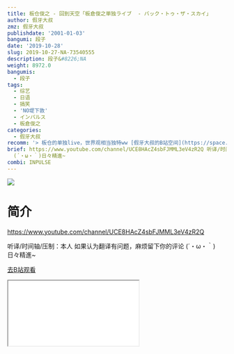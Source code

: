 ```yaml
---
title: 板仓俊之 - 回到天空「板倉俊之単独ライブ  - バック・トゥ・ザ・スカイ」
author: 假牙大叔
zmz: 假牙大叔
publishdate: '2001-01-03'
bangumi: 段子
date: '2019-10-28'
slug: 2019-10-27-NA-73540555
description: 段子&#8226;NA
weight: 8972.0
bangumis:
  - 段子
tags:
  - 综艺
  - 日语
  - 搞笑
  - 'NO堤下敦'
  - インパルス
  - 板倉俊之
categories:
  - 假牙大叔
recomm: '> 板仓的单独live，世界观相当独特ww [假牙大叔的B站空间](https://space.bilibili.com/273228)'
brief: https://www.youtube.com/channel/UCE8HAcZ4sbFJMML3eV4zR2Q 听译/时间轴/压制：本人 如果认为翻译有问题，麻烦留下你的评论
  (´・ω・｀)日々精進~
combi: INPULSE
---
```

![](https://raw.githubusercontent.com/tcgriffith/owaraisite/master/static/tmpimg/8fa7c1b4fa2e2f45560e90c08ec0503184162356.jpg.480.jpg)
# 简介  
https://www.youtube.com/channel/UCE8HAcZ4sbFJMML3eV4zR2Q

听译/时间轴/压制：本人
如果认为翻译有问题，麻烦留下你的评论
(´・ω・｀)日々精進~  

[去B站观看](https://www.bilibili.com/video/av73540555/)
<div class ="resp-container"><iframe class="testiframe" src="//player.bilibili.com/player.html?aid=73540555"", scrolling="no", allowfullscreen="true" > </iframe></div> 
